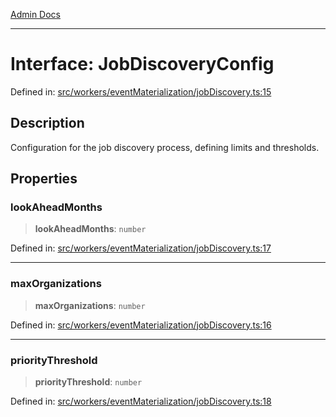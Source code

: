 [Admin Docs](/)

***

# Interface: JobDiscoveryConfig

Defined in: [src/workers/eventMaterialization/jobDiscovery.ts:15](https://github.com/gautam-divyanshu/talawa-api/blob/1d38acecd3e456f869683fb8dca035a5e42010d5/src/workers/eventMaterialization/jobDiscovery.ts#L15)

## Description

Configuration for the job discovery process, defining limits and thresholds.

## Properties

### lookAheadMonths

> **lookAheadMonths**: `number`

Defined in: [src/workers/eventMaterialization/jobDiscovery.ts:17](https://github.com/gautam-divyanshu/talawa-api/blob/1d38acecd3e456f869683fb8dca035a5e42010d5/src/workers/eventMaterialization/jobDiscovery.ts#L17)

***

### maxOrganizations

> **maxOrganizations**: `number`

Defined in: [src/workers/eventMaterialization/jobDiscovery.ts:16](https://github.com/gautam-divyanshu/talawa-api/blob/1d38acecd3e456f869683fb8dca035a5e42010d5/src/workers/eventMaterialization/jobDiscovery.ts#L16)

***

### priorityThreshold

> **priorityThreshold**: `number`

Defined in: [src/workers/eventMaterialization/jobDiscovery.ts:18](https://github.com/gautam-divyanshu/talawa-api/blob/1d38acecd3e456f869683fb8dca035a5e42010d5/src/workers/eventMaterialization/jobDiscovery.ts#L18)
